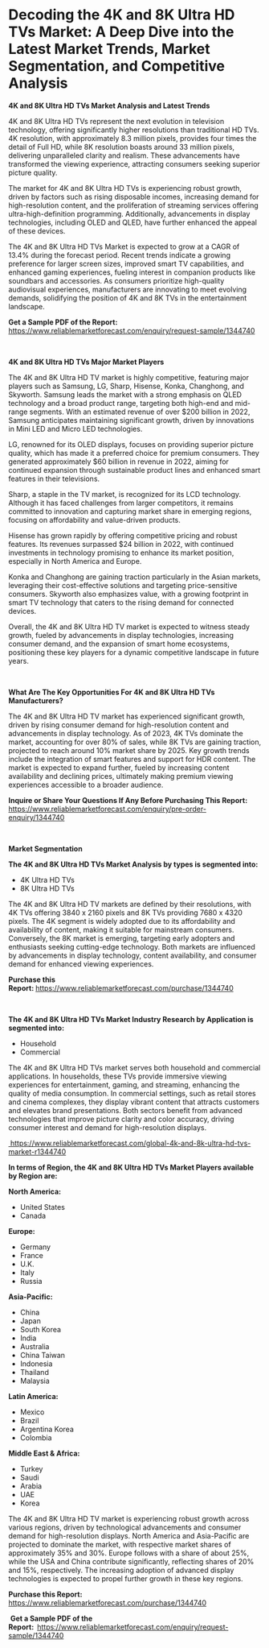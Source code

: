 <p><h1>Decoding the 4K and 8K Ultra HD TVs Market: A Deep Dive into the Latest Market Trends, Market Segmentation, and Competitive Analysis</h1></p><p><strong>4K and 8K Ultra HD TVs Market Analysis and Latest Trends</strong></p>
<p><p>4K and 8K Ultra HD TVs represent the next evolution in television technology, offering significantly higher resolutions than traditional HD TVs. 4K resolution, with approximately 8.3 million pixels, provides four times the detail of Full HD, while 8K resolution boasts around 33 million pixels, delivering unparalleled clarity and realism. These advancements have transformed the viewing experience, attracting consumers seeking superior picture quality.</p><p>The market for 4K and 8K Ultra HD TVs is experiencing robust growth, driven by factors such as rising disposable incomes, increasing demand for high-resolution content, and the proliferation of streaming services offering ultra-high-definition programming. Additionally, advancements in display technologies, including OLED and QLED, have further enhanced the appeal of these devices.</p><p>The 4K and 8K Ultra HD TVs Market is expected to grow at a CAGR of 13.4% during the forecast period. Recent trends indicate a growing preference for larger screen sizes, improved smart TV capabilities, and enhanced gaming experiences, fueling interest in companion products like soundbars and accessories. As consumers prioritize high-quality audiovisual experiences, manufacturers are innovating to meet evolving demands, solidifying the position of 4K and 8K TVs in the entertainment landscape.</p></p>
<p><strong>Get a Sample PDF of the Report:&nbsp;</strong> <a href="https://www.reliablemarketforecast.com/enquiry/request-sample/1344740?utm_campaign=3195&utm_medium=2&utm_source=Github&utm_content=ia&utm_term=15042025&utm_id=4k-and-8k-ultra-hd-tvs">https://www.reliablemarketforecast.com/enquiry/request-sample/1344740</a></p>
<p>&nbsp;</p>
<p><strong>4K and 8K Ultra HD TVs Major Market Players</strong></p>
<p><p>The 4K and 8K Ultra HD TV market is highly competitive, featuring major players such as Samsung, LG, Sharp, Hisense, Konka, Changhong, and Skyworth. Samsung leads the market with a strong emphasis on QLED technology and a broad product range, targeting both high-end and mid-range segments. With an estimated revenue of over $200 billion in 2022, Samsung anticipates maintaining significant growth, driven by innovations in Mini LED and Micro LED technologies.</p><p>LG, renowned for its OLED displays, focuses on providing superior picture quality, which has made it a preferred choice for premium consumers. They generated approximately $60 billion in revenue in 2022, aiming for continued expansion through sustainable product lines and enhanced smart features in their televisions.</p><p>Sharp, a staple in the TV market, is recognized for its LCD technology. Although it has faced challenges from larger competitors, it remains committed to innovation and capturing market share in emerging regions, focusing on affordability and value-driven products. </p><p>Hisense has grown rapidly by offering competitive pricing and robust features. Its revenues surpassed $24 billion in 2022, with continued investments in technology promising to enhance its market position, especially in North America and Europe.</p><p>Konka and Changhong are gaining traction particularly in the Asian markets, leveraging their cost-effective solutions and targeting price-sensitive consumers. Skyworth also emphasizes value, with a growing footprint in smart TV technology that caters to the rising demand for connected devices.</p><p>Overall, the 4K and 8K Ultra HD TV market is expected to witness steady growth, fueled by advancements in display technologies, increasing consumer demand, and the expansion of smart home ecosystems, positioning these key players for a dynamic competitive landscape in future years.</p></p>
<p>&nbsp;</p>
<p><strong>What Are The Key Opportunities For 4K and 8K Ultra HD TVs Manufacturers?</strong></p>
<p><p>The 4K and 8K Ultra HD TV market has experienced significant growth, driven by rising consumer demand for high-resolution content and advancements in display technology. As of 2023, 4K TVs dominate the market, accounting for over 80% of sales, while 8K TVs are gaining traction, projected to reach around 10% market share by 2025. Key growth trends include the integration of smart features and support for HDR content. The market is expected to expand further, fueled by increasing content availability and declining prices, ultimately making premium viewing experiences accessible to a broader audience.</p></p>
<p><strong>Inquire or Share Your Questions If Any Before Purchasing This Report:</strong> <a href="https://www.reliablemarketforecast.com/enquiry/pre-order-enquiry/1344740?utm_campaign=3195&utm_medium=2&utm_source=Github&utm_content=ia&utm_term=15042025&utm_id=4k-and-8k-ultra-hd-tvs">https://www.reliablemarketforecast.com/enquiry/pre-order-enquiry/1344740</a></p>
<p>&nbsp;</p>
<p><strong>Market Segmentation</strong></p>
<p><strong>The 4K and 8K Ultra HD TVs Market Analysis by types is segmented into:</strong></p>
<p><ul><li>4K Ultra HD TVs</li><li>8K Ultra HD TVs</li></ul></p>
<p><p>The 4K and 8K Ultra HD TV markets are defined by their resolutions, with 4K TVs offering 3840 x 2160 pixels and 8K TVs providing 7680 x 4320 pixels. The 4K segment is widely adopted due to its affordability and availability of content, making it suitable for mainstream consumers. Conversely, the 8K market is emerging, targeting early adopters and enthusiasts seeking cutting-edge technology. Both markets are influenced by advancements in display technology, content availability, and consumer demand for enhanced viewing experiences.</p></p>
<p><strong>Purchase this Report:&nbsp;</strong><a href="https://www.reliablemarketforecast.com/purchase/1344740?utm_campaign=3195&utm_medium=2&utm_source=Github&utm_content=ia&utm_term=15042025&utm_id=4k-and-8k-ultra-hd-tvs">https://www.reliablemarketforecast.com/purchase/1344740</a></p>
<p>&nbsp;</p>
<p><strong>The 4K and 8K Ultra HD TVs Market Industry Research by Application is segmented into:</strong></p>
<p><ul><li>Household</li><li>Commercial</li></ul></p>
<p><p>The 4K and 8K Ultra HD TVs market serves both household and commercial applications. In households, these TVs provide immersive viewing experiences for entertainment, gaming, and streaming, enhancing the quality of media consumption. In commercial settings, such as retail stores and cinema complexes, they display vibrant content that attracts customers and elevates brand presentations. Both sectors benefit from advanced technologies that improve picture clarity and color accuracy, driving consumer interest and demand for high-resolution displays.</p></p>
<p><a href="https://www.reliablemarketforecast.com/global-4k-and-8k-ultra-hd-tvs-market-r1344740?utm_campaign=3195&utm_medium=2&utm_source=Github&utm_content=ia&utm_term=15042025&utm_id=4k-and-8k-ultra-hd-tvs">&nbsp;https://www.reliablemarketforecast.com/global-4k-and-8k-ultra-hd-tvs-market-r1344740</a></p>
<p><strong>In terms of Region, the 4K and 8K Ultra HD TVs Market Players available by Region are:</strong></p>
<p>
    <p> <strong> North America: </strong>
        <ul>
            <li>United States</li>
            <li>Canada</li>
        </ul>
        </p> 
    <p> <strong> Europe: </strong>
        <ul>
            <li>Germany</li>
            <li>France</li>
            <li>U.K.</li>
            <li>Italy</li>
            <li>Russia</li>
        </ul>
        </p> 
    <p> <strong> Asia-Pacific: </strong>
        <ul>
            <li>China</li>
            <li>Japan</li>
            <li>South Korea</li>
            <li>India</li>
            <li>Australia</li>
            <li>China Taiwan</li>
            <li>Indonesia</li>
            <li>Thailand</li>
            <li>Malaysia</li>
        </ul>
        </p> 
    <p> <strong> Latin America: </strong>
        <ul>
            <li>Mexico</li>
            <li>Brazil</li>
            <li>Argentina Korea</li>
            <li>Colombia</li>
        </ul>
        </p> 
    <p> <strong> Middle East & Africa: </strong>
        <ul>
            <li>Turkey</li>
            <li>Saudi</li>
            <li>Arabia</li>
            <li>UAE</li>
            <li>Korea</li>
        </ul>
    </p>
    </p>
<p><p>The 4K and 8K Ultra HD TV market is experiencing robust growth across various regions, driven by technological advancements and consumer demand for high-resolution displays. North America and Asia-Pacific are projected to dominate the market, with respective market shares of approximately 35% and 30%. Europe follows with a share of about 25%, while the USA and China contribute significantly, reflecting shares of 20% and 15%, respectively. The increasing adoption of advanced display technologies is expected to propel further growth in these key regions.</p></p>
<p><strong>Purchase this Report: </strong><a href="https://www.reliablemarketforecast.com/purchase/1344740?utm_campaign=3195&utm_medium=2&utm_source=Github&utm_content=ia&utm_term=15042025&utm_id=4k-and-8k-ultra-hd-tvs">https://www.reliablemarketforecast.com/purchase/1344740</a></p>
<p>&nbsp;<strong>Get a Sample PDF of the Report:&nbsp;&nbsp;</strong><a href="https://www.reliablemarketforecast.com/enquiry/request-sample/1344740?utm_campaign=3195&utm_medium=2&utm_source=Github&utm_content=ia&utm_term=15042025&utm_id=4k-and-8k-ultra-hd-tvs">https://www.reliablemarketforecast.com/enquiry/request-sample/1344740</a></p>
<p><strong></strong></p>
<p><p></p><p></p><p></p></p>